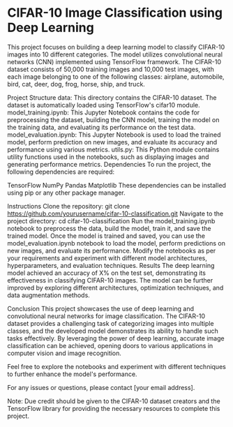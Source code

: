 # CIFAR-10 Image Classification using Deep Learning
This project focuses on building a deep learning model to classify CIFAR-10 images into 10 different categories. The model utilizes convolutional neural networks (CNN) implemented using TensorFlow framework. The CIFAR-10 dataset consists of 50,000 training images and 10,000 test images, with each image belonging to one of the following classes: airplane, automobile, bird, cat, deer, dog, frog, horse, ship, and truck.

Project Structure
data: This directory contains the CIFAR-10 dataset. The dataset is automatically loaded using TensorFlow's cifar10 module.
model_training.ipynb: This Jupyter Notebook contains the code for preprocessing the dataset, building the CNN model, training the model on the training data, and evaluating its performance on the test data.
model_evaluation.ipynb: This Jupyter Notebook is used to load the trained model, perform prediction on new images, and evaluate its accuracy and performance using various metrics.
utils.py: This Python module contains utility functions used in the notebooks, such as displaying images and generating performance metrics.
Dependencies
To run the project, the following dependencies are required:

TensorFlow
NumPy
Pandas
Matplotlib
These dependencies can be installed using pip or any other package manager.

Instructions
Clone the repository: git clone https://github.com/yourusername/cifar-10-classification.git
Navigate to the project directory: cd cifar-10-classification
Run the model_training.ipynb notebook to preprocess the data, build the model, train it, and save the trained model.
Once the model is trained and saved, you can use the model_evaluation.ipynb notebook to load the model, perform predictions on new images, and evaluate its performance.
Modify the notebooks as per your requirements and experiment with different model architectures, hyperparameters, and evaluation techniques.
Results
The deep learning model achieved an accuracy of X% on the test set, demonstrating its effectiveness in classifying CIFAR-10 images. The model can be further improved by exploring different architectures, optimization techniques, and data augmentation methods.

Conclusion
This project showcases the use of deep learning and convolutional neural networks for image classification. The CIFAR-10 dataset provides a challenging task of categorizing images into multiple classes, and the developed model demonstrates its ability to handle such tasks effectively. By leveraging the power of deep learning, accurate image classification can be achieved, opening doors to various applications in computer vision and image recognition.

Feel free to explore the notebooks and experiment with different techniques to further enhance the model's performance.

For any issues or questions, please contact [your email address].

Note: Due credit should be given to the CIFAR-10 dataset creators and the TensorFlow library for providing the necessary resources to complete this project.
